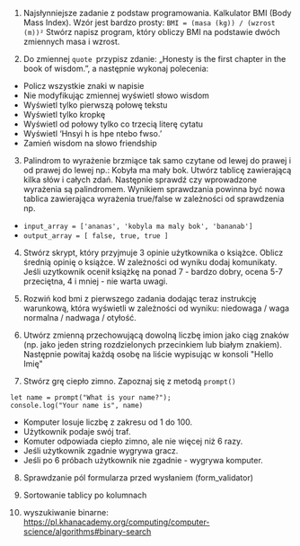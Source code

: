 1. Najsłynniejsze zadanie z podstaw programowania. Kalkulator BMI (Body Mass Index). Wzór jest bardzo prosty: `BMI = (masa (kg)) / (wzrost (m))²` Stwórz napisz program, który obliczy BMI na podstawie dwóch zmiennych masa i wzrost.

2. Do zmiennej `quote `przypisz zdanie: „Honesty is the first chapter in the book of wisdom.”, a następnie wykonaj polecenia:
  - Policz wszystkie znaki w napisie
  - Nie modyfikując zmiennej wyświetl słowo wisdom
  - Wyświetl tylko pierwszą połowę tekstu
  - Wyświetl tylko kropkę
  - Wyświetl od połowy tylko co trzecią literę cytatu
  - Wyświetl ‘Hnsyi h is hpe ntebo fwso.’
  - Zamień wisdom na słowo friendship

3. Palindrom to wyrażenie brzmiące tak samo czytane od lewej do prawej i od prawej do lewej np.: Kobyła ma mały bok. Utwórz tablicę zawierającą kilka słów i całych zdań. Następnie sprawdź czy wprowadzone wyrażenia są palindromem. Wynikiem sprawdzania powinna być nowa tablica zawierająca wyrażenia true/false w zależności od sprawdzenia np.
  - `input_array = ['ananas', 'kobyla ma maly bok', 'bananab']`
  - `output_array = [ false, true, true ]`

4. Stwórz skrypt, który przyjmuje 3 opinie użytkownika o książce. Oblicz średnią opinię o książce. W zależności od wyniku dodaj komunikaty. Jeśli uzytkownik ocenił książkę na ponad 7 - bardzo dobry, ocena 5-7 przeciętna, 4 i mniej - nie warta uwagi.

5. Rozwiń kod bmi z pierwszego zadania dodając teraz instrukcję warunkową, która wyświetli w zależności od wyniku: niedowaga / waga normalna / nadwaga / otyłość.

6. Utwórz zmienną przechowującą dowolną liczbę imion jako ciąg znaków (np. jako jeden string rozdzielonych przecinkiem lub białym znakiem). Następnie powitaj każdą osobę na liście wypisując w konsoli "Hello Imię"

7. Stwórz grę ciepło zimno. Zapoznaj się z metodą `prompt()`
```
let name = prompt("What is your name?");
console.log("Your name is", name)
```

  - Komputer losuje liczbę z zakresu od 1 do 100.
  - Użytkownik podaje swój traf.
  - Komuter odpowiada ciepło zimno, ale nie więcej niż 6 razy.
  - Jeśli użytkownik zgadnie wygrywa gracz.
  - Jeśli po 6 próbach użytkownik nie zgadnie - wygrywa komputer.

8. Sprawdzanie pól formularza przed wysłaniem (form_validator)

9. Sortowanie tablicy po kolumnach

10. wyszukiwanie binarne: https://pl.khanacademy.org/computing/computer-science/algorithms#binary-search
